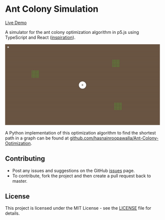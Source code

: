 # Ant Colony Simulation

[Live Demo](https://hasnainroopawalla.github.io/ant-colony-simulation/)

A simulator for the ant colony optimization algorithm in p5.js using TypeScript and React ([inspiration](https://youtu.be/X-iSQQgOd1A?si=XYnjKHSCwMdGiX5T)).

<p align="center">
<img src="assets/aco_simulation.gif" alt="simuation"/>
</p>

A Python implementation of this optimization algorithm to find the shortest path in a graph can be found at [github.com/hasnainroopawalla/Ant-Colony-Optimization](https://github.com/hasnainroopawalla/Ant-Colony-Optimization).

## Contributing
- Post any issues and suggestions on the GitHub [issues](https://github.com/hasnainroopawalla/ant-colony-simulation/issues) page.
- To contribute, fork the project and then create a pull request back to master.

## License
This project is licensed under the MIT License - see the [LICENSE](https://github.com/hasnainroopawalla/ant-colony-simulation/blob/86c7974afc16431838be1e629e38719b1205f07b/LICENSE) file for details.
